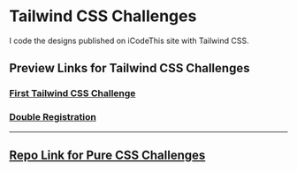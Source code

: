 # Tailwind CSS Challenges
I code the designs published on iCodeThis site with Tailwind CSS.

## Preview Links for Tailwind CSS Challenges
### [First Tailwind CSS Challenge](https://htmlpreview.github.io/?https://github.com/selimbiber/Tailwind-CSS-Challenges/blob/main/FirstTailwindChallenge/public/index.html)
### [Double Registration](https://htmlpreview.github.io/?https://github.com/selimbiber/Tailwind-CSS-Challenges/blob/main/DoubleRegistration/index.html)
---
## [Repo Link for Pure CSS Challenges](https://github.com/selimbiber/30Day30Project-Pure-CSS-Challenges)
